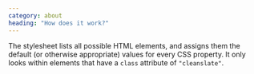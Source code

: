 ```yaml
---
category: about
heading: "How does it work?"
---
```


The stylesheet lists all possible HTML elements, and assigns them the default (or otherwise appropriate) values for every CSS property. It only looks within elements that have a `class` attribute of `"cleanslate"`.